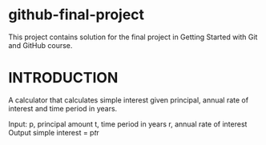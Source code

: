 # github-final-project

This project contains solution for the final project in Getting Started with Git and GitHub course.


# INTRODUCTION

A calculator that calculates simple interest given principal, annual rate of interest and time period in years.

Input:
   p, principal amount
   t, time period in years
   r, annual rate of interest
Output
   simple interest = p*t*r
